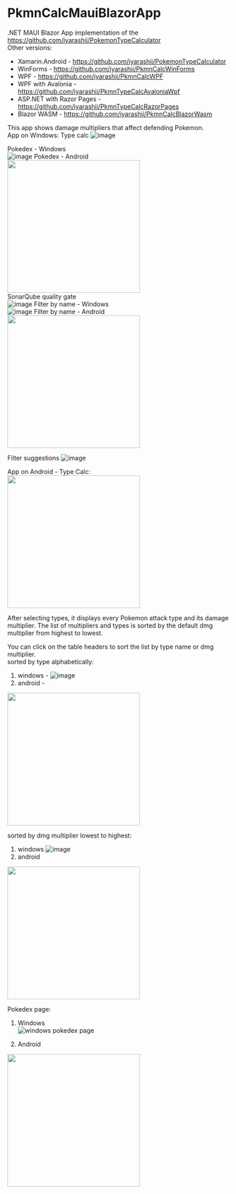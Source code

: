 # PkmnCalcMauiBlazorApp
.NET MAUI Blazor App implementation of the https://github.com/iyarashii/PokemonTypeCalculator  
Other versions:
- Xamarin.Android - https://github.com/iyarashii/PokemonTypeCalculator
- WinForms - https://github.com/iyarashii/PkmnCalcWinForms
- WPF - https://github.com/iyarashii/PkmnCalcWPF
- WPF with Avalonia - https://github.com/iyarashii/PkmnTypeCalcAvaloniaWpf
- ASP.NET with Razor Pages - https://github.com/iyarashii/PkmnTypeCalcRazorPages
- Blazor WASM - https://github.com/iyarashii/PkmnCalcBlazorWasm

This app shows damage multipliers that affect defending Pokemon.  
App on Windows:
Type calc
![image](https://user-images.githubusercontent.com/38395954/196004141-13c05d37-5737-408d-99ad-168bcc4dd029.png)

Pokedex - Windows  
![image](https://user-images.githubusercontent.com/38395954/219704402-e4b35c7d-5bac-473f-8331-b467ac28c5c2.png)
Pokedex - Android  
<img src="https://user-images.githubusercontent.com/38395954/219873361-a69fe4b9-d72b-4ed7-9fdd-32ba2ad8c0a7.png" width="300">  
SonarQube quality gate  
![image](https://github.com/iyarashii/PkmnCalcMauiBlazorApp/assets/38395954/4536618d-2ce3-480f-87ea-e78ccd799fbf)
Filter by name - Windows  
![image](https://user-images.githubusercontent.com/38395954/219704582-769a4813-ccf1-497b-aa89-387702fd96d8.png)
Filter by name - Android    
<img src="https://user-images.githubusercontent.com/38395954/219873376-2d709345-f0fd-4de1-9941-558099e0d0f5.png" width="300">

Filter suggestions
![image](https://user-images.githubusercontent.com/38395954/219704763-42f4beac-12b6-467f-b31e-1e6b2669bba3.png)

App on Android - Type Calc:  
<img src="https://user-images.githubusercontent.com/38395954/196034384-ccd88503-d719-4dcf-977e-867e0a3055f3.png" width="300">

After selecting types, it displays every Pokemon attack type and its damage multiplier. The list of multipliers and types is sorted by the default dmg multiplier from highest to lowest.

You can click on the table headers to sort the list by type name or dmg multiplier.  
sorted by type alphabetically:
1. windows -
![image](https://user-images.githubusercontent.com/38395954/196034145-c2726896-2483-4ab1-a3fd-a502de26897c.png)
2. android -
<img src="https://user-images.githubusercontent.com/38395954/196034623-68fa60bb-eac6-4ba1-97b0-46e900c7f118.png" width="300">


sorted by dmg multiplier lowest to highest:
1. windows
![image](https://user-images.githubusercontent.com/38395954/196034178-67a29055-b5db-4738-a112-46799a17098d.png)
2. android
<img src="https://user-images.githubusercontent.com/38395954/196034674-bfcd4106-4055-4819-ba38-cb50158d7967.png" width="300">

Pokedex page:  
1. Windows  
![windows pokedex page](https://user-images.githubusercontent.com/38395954/201537004-15e855d2-93ab-44f2-9124-a519ccdeea46.png)

2. Android  
<img src="https://user-images.githubusercontent.com/38395954/197001907-b3d19560-5689-4de9-b311-d9486be87d95.png" width="300">
